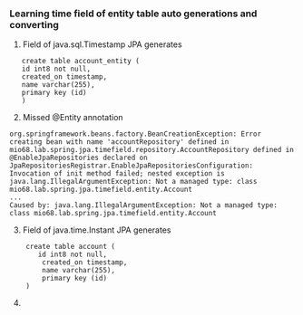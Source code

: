 ### Learning time field of entity table auto generations and converting

1. Field of java.sql.Timestamp
JPA generates
```
   create table account_entity (
   id int8 not null,
   created_on timestamp,
   name varchar(255),
   primary key (id)
   )
```

2. Missed @Entity annotation
```
org.springframework.beans.factory.BeanCreationException: Error creating bean with name 'accountRepository' defined in mio68.lab.spring.jpa.timefield.repository.AccountRepository defined in @EnableJpaRepositories declared on JpaRepositoriesRegistrar.EnableJpaRepositoriesConfiguration: Invocation of init method failed; nested exception is java.lang.IllegalArgumentException: Not a managed type: class mio68.lab.spring.jpa.timefield.entity.Account
...
Caused by: java.lang.IllegalArgumentException: Not a managed type: class mio68.lab.spring.jpa.timefield.entity.Account
```

3. Field of java.time.Instant
   JPA generates
```
    create table account (
       id int8 not null,
        created_on timestamp,
        name varchar(255),
        primary key (id)
    )
```

4. 